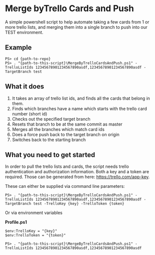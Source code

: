 Merge byTrello Cards and Push
===============================
 A simple powershell script to help automate taking a few cards from 1 or more trello lists, and merging them into a single branch to push into our TEST environment.

Example
--------
 
```
PS> cd {path-to-repo}
PS> . "{path-to-this-script}\MergeByTrelloCardsAndPush.ps1" -TrelloListIds 12345678901234567890asdf,12345678901234567890asdf -TargetBranch test
```

What it does
---------
 1. It takes an array of trello list ids, and finds all the cards that belong in them.
 2. Finds which branches have a name which starts with the trello card number (short id)
 3. Checks out the specified target branch
 4. Resets that branch to be at the same commit as master
 5. Merges all the branches which match card ids
 6. Does a force push back to the target branch on origin
 7. Switches back to the starting branch

What you need to get started
---------
 In order to pull the trello lists and cards, the script needs trello authentication and authorization information. 
 Both a key and a token are required. Those can be generated from here: https://trello.com/app-key. 

These can either be supplied via command line parameters:
```
PS> . "{path-to-this-script}\MergeByTrelloCardsAndPush.ps1" -TrelloListIds 12345678901234567890asdf,12345678901234567890asdf -TargetBranch test -TrelloKey {key} -TrelloToken {token}
```

Or via environment variables

**Profile.ps1**
```
$env:TrelloKey = "{key}" 
$env:TrelloToken = "{token}"
```
```
PS> . "{path-to-this-script}\MergeByTrelloCardsAndPush.ps1" -TrelloListIds 12345678901234567890asdf,12345678901234567890asdf
```

